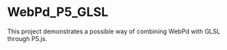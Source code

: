 # WebPd_P5_GLSL
This project demonstrates a possible way of combining WebPd with GLSL through P5.js.
